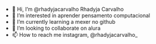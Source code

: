 - 👋 Hi, I’m @rhadyjacarvalho Rhadyja Carvalho
- 👀 I’m interested in aprender pensamento computacional 
- 🌱 I’m currently learning a mexer no github
- 💞️ I’m looking to collaborate on alura
- 📫 How to reach me instagram, @rhadyjacarvalho_

<!---
rhadyjacarvalho/rhadyjacarvalho is a ✨ special ✨ repository because its `README.md` (this file) appears on your GitHub profile.
You can click the Preview link to take a look at your changes.
--->

